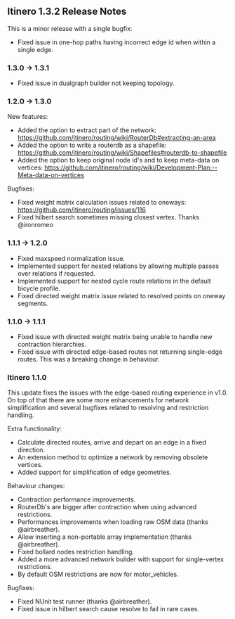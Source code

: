 Itinero 1.3.2 Release Notes
---------------------------

This is a minor release with a single bugfix:

- Fixed issue in one-hop paths having incorrect edge id when within a single edge.

### 1.3.0 -> 1.3.1

- Fixed issue in dualgraph builder not keeping topology.

### 1.2.0 -> 1.3.0

New features:

- Added the option to extract part of the network: https://github.com/itinero/routing/wiki/RouterDb#extracting-an-area
- Added the option to write a routerdb as a shapefile: https://github.com/itinero/routing/wiki/Shapefiles#routerdb-to-shapefile
- Added the option to keep original node id's and to keep meta-data on vertices: https://github.com/itinero/routing/wiki/Development-Plan:--Meta-data-on-vertices

Bugfixes:

- Fixed weight matrix calculation issues related to oneways: https://github.com/itinero/routing/issues/116
- Fixed hilbert search sometimes missing closest vertex. Thanks @ironromeo

### 1.1.1 -> 1.2.0

- Fixed maxspeed normalization issue.
- Implemented support for nested relations by allowing multiple passes over relations if requested.
- Implemented support for nested cycle route relations in the default bicycle profile.
- Fixed directed weight matrix issue related to resolved points on oneway segments.

### 1.1.0 -> 1.1.1

- Fixed issue with directed weight matrix being unable to handle new contraction hierarchies.
- Fixed issue with directed edge-based routes not returning single-edge routes. This was a breaking change in behaviour.

### Itinero 1.1.0

This update fixes the issues with the edge-based routing experience in v1.0. On top of that there are some more enhancements for network simplification and several bugfixes related to resolving and restriction handling.

Extra functionality:

- Calculate directed routes, arrive and depart on an edge in a fixed direction.
- An extension method to optimize a network by removing obsolete vertices.
- Added support for simplification of edge geometries.

Behaviour changes:

- Contraction performance improvements.
- RouterDb's are bigger after contraction when using advanced restrictions.
- Performances improvements when loading raw OSM data (thanks @airbreather).
- Allow inserting a non-portable array implementation (thanks @airbreather).
- Fixed bollard nodes restriction handling.
- Added a more advanced network builder with support for single-vertex restrictions.
- By default OSM restrictions are now for motor_vehicles.

Bugfixes:

- Fixed NUnit test runner (thanks @airbreather).
- Fixed issue in hilbert search cause resolve to fail in rare cases.
